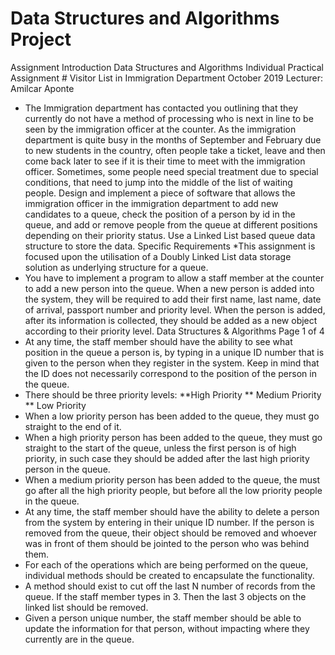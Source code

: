 
# Data Structures and Algorithms Project


Assignment Introduction
Data Structures and Algorithms Individual Practical Assignment
                                         # Visitor List in Immigration Department October 2019
Lecturer: Amilcar Aponte
* The Immigration department has contacted you outlining that they currently do not have a method of processing who is next in line to be seen by the immigration officer at the counter. As the immigration department is quite busy in the months of September and February due to new students in the country, often people take a ticket, leave and then come back later to see if it is their time to meet with the immigration officer.
Sometimes, some people need special treatment due to special conditions, that need to jump into the middle of the list of waiting people.
Design and implement a piece of software that allows the immigration officer in the immigration department to add new candidates to a queue, check the position of a person by id in the queue, and add or remove people from the queue at different positions depending on their priority status.
Use a Linked List based queue data structure to store the data.
Specific Requirements
*This assignment is focused upon the utilisation of a Doubly Linked List data storage solution as
underlying structure for a queue.
* You have to implement a program to allow a staff member at the counter to add a new person into the queue. When a new person is added into the system, they will be required to add their first name, last name, date of arrival, passport number and priority level. When the person is added, after its information is collected, they should be added as a new object according to their priority level.
Data Structures & Algorithms Page 1 of 4
* At any time, the staff member should have the ability to see what position in the queue a person is, by typing in a unique ID number that is given to the person when they register in the system. Keep in mind that the ID does not necessarily correspond to the position of the person in the queue.
* There should be three priority levels:
**High Priority
** Medium Priority 
** Low Priority
* When a low priority person has been added to the queue, they must go straight to the end of it.
* When a high priority person has been added to the queue, they must go straight to the start of the queue, unless the first person is of high priority, in such case they should be added after the last high priority person in the queue.
* When a medium priority person has been added to the queue, the must go after all the high priority people, but before all the low priority people in the queue.
* At any time, the staff member should have the ability to delete a person from the system by entering in their unique ID number. If the person is removed from the queue, their object should be removed and whoever was in front of them should be jointed to the person who was behind them.
* For each of the operations which are being performed on the queue, individual methods should be created to encapsulate the functionality.
* A method should exist to cut off the last N number of records from the queue. If the staff member types in 3. Then the last 3 objects on the linked list should be removed.
* Given a person unique number, the staff member should be able to update the information for that person, without impacting where they currently are in the queue.
